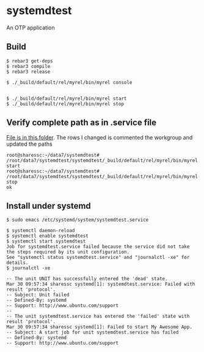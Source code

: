 systemdtest
=====

An OTP application

Build
-----

    $ rebar3 get-deps
    $ rebar3 compile
    $ rebar3 release

    $ ./_build/default/rel/myrel/bin/myrel console


    $ ./_build/default/rel/myrel/bin/myrel start
    $ ./_build/default/rel/myrel/bin/myrel stop
    
Verify complete path as in .service file
----------------------------------------

[File is in this folder](../systemdtest.service). 
The rows I changed is commented the workgroup and updated the paths

```
root@sharessc:~/data7/systemdtest# /root/data7/systemdtest/systemdtest/_build/default/rel/myrel/bin/myrel start
root@sharessc:~/data7/systemdtest# /root/data7/systemdtest/systemdtest/_build/default/rel/myrel/bin/myrel stop
ok
```


Install under systemd
---------------------
```
$ sudo emacs /etc/systemd/system/systemdtest.service

$ systemctl daemon-reload
$ systemctl enable systemdtest
$ systemctl start systemdtest
Job for systemdtest.service failed because the service did not take the steps required by its unit configuration.
See "systemctl status systemdtest.service" and "journalctl -xe" for details.
$ journalctl -xe
```

```
-- The unit UNIT has successfully entered the 'dead' state.
Mar 30 09:57:34 sharessc systemd[1]: systemdtest.service: Failed with result 'protocol'.
-- Subject: Unit failed
-- Defined-By: systemd
-- Support: http://www.ubuntu.com/support
--
-- The unit systemdtest.service has entered the 'failed' state with result 'protocol'.
Mar 30 09:57:34 sharessc systemd[1]: Failed to start My Awesome App.
-- Subject: A start job for unit systemdtest.service has failed
-- Defined-By: systemd
-- Support: http://www.ubuntu.com/support
```
